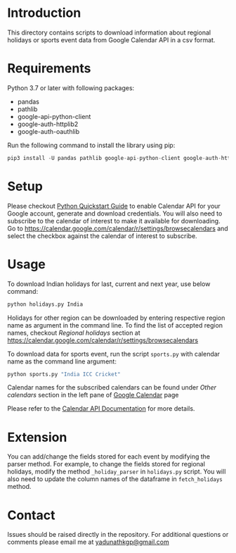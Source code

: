 # Introduction

This directory contains scripts to download information about regional holidays or sports event data from Google Calendar API in a csv format.

# Requirements

Python 3.7 or later with following packages:

- pandas
- pathlib
- google-api-python-client
- google-auth-httplib2
- google-auth-oauthlib

Run the following command to install the library using pip:

```python
pip3 install -U pandas pathlib google-api-python-client google-auth-httplib2 google-auth-oauthlib
```

# Setup

Please checkout [Python Quickstart Guide](https://developers.google.com/calendar/quickstart/python) to enable Calendar API for your Google account, generate and download credentials. You will also need to subscribe to the calendar of interest to make it available for downloading. Go to https://calendar.google.com/calendar/r/settings/browsecalendars and select the checkbox against the calendar of interest to subscribe.

# Usage

To download Indian holidays for last, current and next year, use below command:

```python
python holidays.py India
```



Holidays for other region can be downloaded by entering respective region name as argument in the command line. To find the list of accepted region names, checkout *Regional holidays* section at https://calendar.google.com/calendar/r/settings/browsecalendars

To download data for sports event, run the script `sports.py` with calendar name as the command line argument:

```python
python sports.py "India ICC Cricket"
```



Calendar names for the subscribed calendars can be found under *Other calendars* section in the left pane of [Google Calendar](https://calendar.google.com/) page 

Please refer to the [Calendar API Documentation](https://developers.google.com/resources/api-libraries/documentation/calendar/v3/python/latest/index.html) for more details.

# Extension

You can add/change the fields stored for each event by modifying the parser method. For example, to change the fields stored for regional holidays, modify the method `_holiday_parser` in `holidays.py` script. You will also need to update the column names of the dataframe in `fetch_holidays` method.

# Contact

Issues should be raised directly in the repository. For additional questions or comments please email me at yadunathkgp@gmail.com

